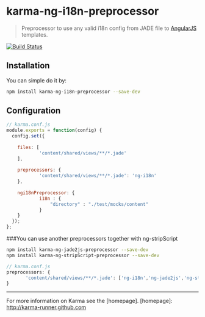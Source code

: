 
# karma-ng-i18n-preprocessor

> Preprocessor to use any valid i18n config from JADE file to [AngularJS](http://angularjs.org/) templates.

[![Build Status](https://api.travis-ci.org/lsdev14/karma-ng-i18n-preprocessor.svg?branch=master)](https://travis-ci.org/lsdev14/karma-ng-i18n-preprocessor)

## Installation

You can simple do it by:
```bash
npm install karma-ng-i18n-preprocessor --save-dev
```

## Configuration
```js
// karma.conf.js
module.exports = function(config) {
  config.set({
    
    files: [
            'content/shared/views/**/*.jade'
    ],
    
    preprocessors: {
            'content/shared/views/**/*.jade': 'ng-i18n'
    },
    
    ngi18nPreprocessor: {
            i18n : {
                "directory" : "./test/mocks/content"
            }
    }
  });
};
```

###You can use another preprocessors together with ng-stripScript

```bash
npm install karma-ng-jade2js-preprocessor --save-dev
npm install karma-ng-stripScript-preprocessor --save-dev
```

```js
// karma.conf.js
preprocessors: {
       'content/shared/views/**/*.jade': ['ng-i18n','ng-jade2js','ng-stripScript']
}
```

----

For more information on Karma see the [homepage].
[homepage]: http://karma-runner.github.com

